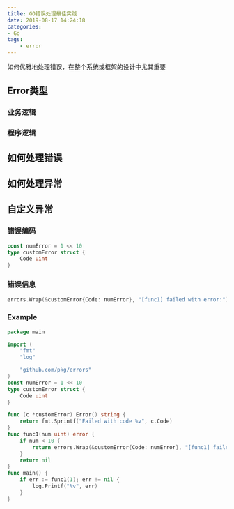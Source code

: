 ```yaml
---
title: GO错误处理最佳实践
date: 2019-08-17 14:24:18
categories: 
- Go
tags:
    - error
---
```

如何优雅地处理错误，在整个系统或框架的设计中尤其重要
<!-- more -->

## Error类型

### 业务逻辑
### 程序逻辑

## 如何处理错误

## 如何处理异常

## 自定义异常
### 错误编码
```go
const numError = 1 << 10
type customError struct {
	Code uint
}
```
### 错误信息
```go
errors.Wrap(&customError{Code: numError}, "[func1] failed with error:")
```
### Example
```go
package main

import (
	"fmt"
	"log"

	"github.com/pkg/errors"
)
const numError = 1 << 10
type customError struct {
	Code uint
}

func (c *customError) Error() string {
	return fmt.Sprintf("Failed with code %v", c.Code)
}
func func1(num uint) error {
	if num < 10 {
		return errors.Wrap(&customError{Code: numError}, "[func1] failed with error:")
	}
	return nil
}
func main() {
	if err := func1(1); err != nil {
		log.Printf("%v", err)
	}
}
```